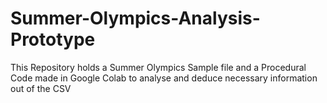 # Summer-Olympics-Analysis-Prototype
This Repository holds a Summer Olympics Sample file and a Procedural Code made in Google Colab to analyse and deduce necessary information out of the CSV

